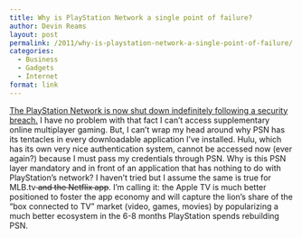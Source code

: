 ```yaml
---
title: Why is PlayStation Network a single point of failure?
author: Devin Reams
layout: post
permalink: /2011/why-is-playstation-network-a-single-point-of-failure/
categories:
  - Business
  - Gadgets
  - Internet
format: link
---
```

[The PlayStation Network is now shut down indefinitely following a security breach.][1] I have no problem with that fact I can&#8217;t access supplementary online multiplayer gaming. But, I can&#8217;t wrap my head around why PSN has its tentacles in every downloadable application I&#8217;ve installed. Hulu, which has its own very nice authentication system, cannot be accessed now (ever again?) because I must pass my credentials through PSN. Why is this PSN layer mandatory and in front of an application that has nothing to do with PlayStation&#8217;s network? I haven&#8217;t tried but I assume the same is true for MLB.tv<strike> and the Netflix app</strike>. I&#8217;m calling it: the Apple TV is much better positioned to foster the app economy and will capture the lion&#8217;s share of the &#8220;box connected to TV&#8221; market (video, games, movies) by popularizing a much better ecosystem in the 6-8 months PlayStation spends rebuilding PSN.

 [1]: http://blogs.wsj.com/digits/2011/04/25/22402/